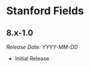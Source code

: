 # Stanford Fields

8.x-1.0
--------------------------------------------------------------------------------  
_Release Date: YYYY-MM-DD_

- Initial Release
